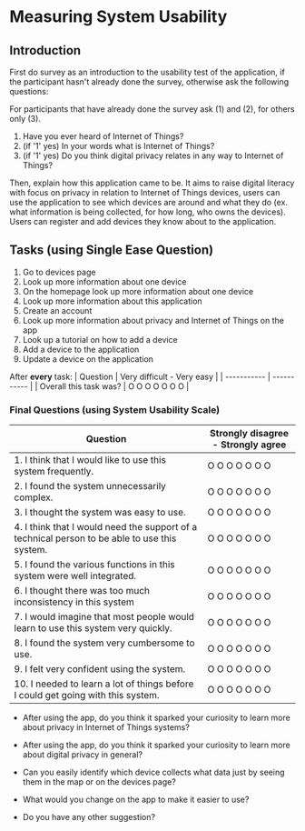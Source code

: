 # Measuring System Usability

## Introduction

First do survey as an introduction to the usability test of the application, if the participant hasn't already done the survey, otherwise ask the following questions:

For participants that have already done the survey ask (1) and (2), for others only (3).
1. Have you ever heard of Internet of Things?
2. (if '1' yes) In your words what is Internet of Things?
3. (if '1' yes) Do you think digital privacy relates in any way to Internet of Things?

Then, explain how this application came to be. It aims to raise digital literacy with focus on privacy in relation to Internet of Things devices, users can use the application to see which devices are around and what they do (ex. what information is being collected, for how long, who owns the devices). Users can register and add devices they know about to the application.

## Tasks (using Single Ease Question)

1. Go to devices page
1. Look up more information about one device
2. On the homepage look up more information about one device
3. Look up more information about this application
4. Create an account
5. Look up more information about privacy and Internet of Things on the app
6. Look up a tutorial on how to add a device
7. Add a device to the application
8. Update a device on the application

After **every** task:
| Question                  | Very difficult - Very easy |
| ----------- | ----------- |
| Overall this task was?      | O O O O O O O       |

### Final Questions (using System Usability Scale)

| Question                  | Strongly disagree - Strongly agree |
| ----------- | ----------- |
| 1. I think that I would like to use this system frequently.      | O O O O O O O       |
| 2. I found the system unnecessarily complex.   | O O O O O O O        |
| 3. I thought the system was easy to use.   | O O O O O O O       |
| 4. I think that I would need the support of a technical person to be able to use this system.   | O O O O O O O        |
| 5. I found the various functions in this system were well integrated.   | O O O O O O O        |
| 6. I thought there was too much inconsistency in this system   | O O O O O O O        |
| 7. I would imagine that most people would learn to use this system very quickly.   | O O O O O O O        |
| 8. I found the system very cumbersome to use.   | O O O O O O O        |
| 9. I felt very confident using the system.   | O O O O O O O        |
| 10. I needed to learn a lot of things before I could get going with this system.   | O O O O O O O        |

- After using the app, do you think it sparked your curiosity to learn more about privacy in Internet of Things systems?

- After using the app, do you think it sparked your curiosity to learn more about digital privacy in general?

- Can you easily identify which device collects what data just by seeing them in the map or on the devices page?

- What would you change on the app to make it easier to use?

- Do you have any other suggestion?
